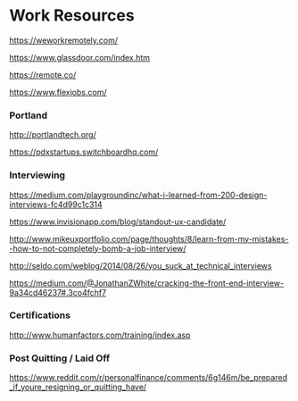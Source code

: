 <h1>Work Resources</h1>

https://weworkremotely.com/

https://www.glassdoor.com/index.htm

https://remote.co/

https://www.flexjobs.com/

<h3>Portland</h3>

http://portlandtech.org/

https://pdxstartups.switchboardhq.com/

<h3>Interviewing</h3>

https://medium.com/playgroundinc/what-i-learned-from-200-design-interviews-fc4d99c1c314

https://www.invisionapp.com/blog/standout-ux-candidate/

http://www.mikeuxportfolio.com/page/thoughts/8/learn-from-my-mistakes--how-to-not-completely-bomb-a-job-interview/

http://seldo.com/weblog/2014/08/26/you_suck_at_technical_interviews

https://medium.com/@JonathanZWhite/cracking-the-front-end-interview-9a34cd46237#.3co4fchf7

<h3>Certifications</h3>

http://www.humanfactors.com/training/index.asp

<h3>Post Quitting / Laid Off</h3>

https://www.reddit.com/r/personalfinance/comments/6g146m/be_prepared_if_youre_resigning_or_quitting_have/
